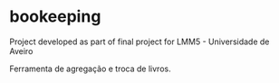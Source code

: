 # bookeeping
Project developed as part of final project for LMM5 - Universidade de Aveiro

Ferramenta de agregação e troca de livros.
